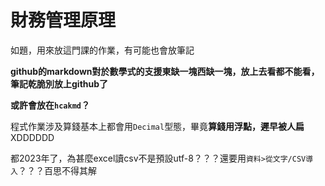 # 財務管理原理

如題，用來放這門課的作業，有可能也會放筆記

**github的markdown對於數學式的支援東缺一塊西缺一塊，放上去看都不能看，筆記乾脆別放上github了**

**或許會放在`hcakmd`？**

程式作業涉及算錢基本上都會用`Decimal`型態，畢竟**算錢用浮點，遲早被人扁**XDDDDDD

都2023年了，為甚麼excel讀csv不是預設utf-8？？？還要用`資料>從文字/CSV導入`？？？百思不得其解